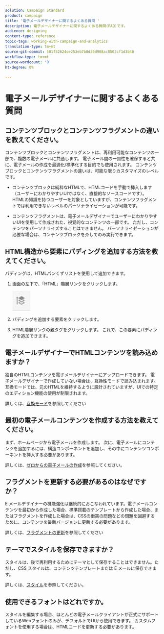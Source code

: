 ```yaml
---
solution: Campaign Standard
product: campaign
title: '電子メールデザイナーに関するよくある質問 '
description: 電子メールデザイナーに関するよくある質問(FAQ)です。
audience: designing
content-type: reference
topic-tags: working-with-campaign-and-analytics
translation-type: tm+mt
source-git-commit: 501f52624ce253eb7b0d36d908ac8502cf1d3b48
workflow-type: tm+mt
source-wordcount: '0'
ht-degree: 0%

---
```



# 電子メールデザイナーに関するよくある質問

## コンテンツブロックとコンテンツフラグメントの違いを教えてください。

コンテンツブロックとコンテンツフラグメントは、再利用可能なコンテンツの一部で、複数の電子メールに共通します。 電子メール間の一貫性を確保すると共に、電子メールの作成を最適化/標準化する目的でも使用されます。 コンテンツブロックとコンテンツフラグメントの違いは、可能な限りカスタマイズのレベルです。

* コンテンツブロックは純粋なHTMLで、HTMLコードを手動で挿入します（ユーザーにわかりやすいUIではなく、直接的なソースコードです）。 HTMLの知識を持つユーザーを対象としていますが、コンテンツフラグメントでは利用できないレベルのパーソナライゼーションが可能です。

* コンテンツフラグメントは、電子メールデザイナーでユーザーにわかりやすいUIを使用して作成された、視覚的なコンテンツの一部です。 ただし、コンテンツをパーソナライズすることはできません。 パーソナライゼーションが必要な場合は、コンテンツブロックを介してのみ実行できます。

## HTML構造から要素にパディングを追加する方法を教えてください。

パディングは、HTMLパンくずリストを使用して追加できます。

1. 画面の左下で、「HTML」階層リンクをクリックします。

   ![](assets/do-not-localize/breadcrumb.png)

1. パディングを追加する要素をクリックします。
1. HTML階層リンクの親タグをクリックします。
これで、この要素にパディングを追加できます。

## 電子メールデザイナーでHTMLコンテンツを読み込めますか？

独自のHTMLコンテンツを電子メールデザイナーにアップロードできます。 電子メールデザイナーで作成していない場合は、互換性モードで読み込まれます。互換モードでは、元のHTMLを維持するように設計されていますが、UIでの特定のエディション機能の使用が制限されます。

詳しくは、[互換モード](../../designing/using/using-existing-content.md#compatibility-mode)を参照してください

## 最初の電子メールコンテンツを作成する方法を教えてください。

まず、ホームページから電子メールを作成します。
次に、電子メールにコンテンツを追加するには、構造コンポーネントを追加し、その中にコンテンツコンポーネントを挿入する必要があります。

詳しくは、[ゼロからの電子メールの作成](../../designing/using/quick-start.md#from-scratch-email)を参照してください。

## フラグメントを更新する必要があるのはなぜですか？

E メールデザイナーの機能強化は継続的におこなわれています。電子メールコンテンツを最初から作成した場合、標準搭載のテンプレートから作成した場合、またはフラグメントを作成した場合は、CSSの衝突の問題などの問題を回避するために、コンテンツを最新バージョンに更新する必要があります。

詳しくは、[フラグメントの更新](../../designing/using/designing-content-in-adobe-campaign.md#email-designer-updates)を参照してください

## テーマでスタイルを保存できますか？

スタイルは、後で再利用するためにテーマとして保存することはできません。ただし、CSS スタイルは、コンテンツテンプレートまたは E メールに保存できます。

詳しくは、[スタイル](../../designing/using/styles.md)を参照してください。

## 使用できるフォントはどれですか。

スタイルを編集する場合、ほとんどの電子メールクライアントが正式にサポートしているWebフォントのみが、デフォルトでUIから使用できます。 カスタムフォントを使用する場合は、HTMLコードを更新する必要があります。
